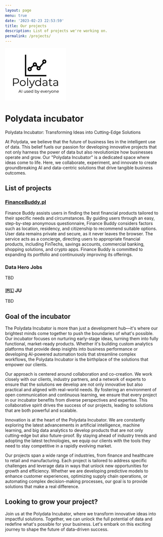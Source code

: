 ```yaml
---
layout: page
menu: true
date: '2023-02-23 22:53:59'
title: Our projects
description: List of projects we're working on.
permalink: /projects/
---
```


<img class="img-rounded" src="/assets/img/uploads/polydata-logo.png" alt="Polydata logo" width="200">

# Polydata incubator

Polydata Incubator: Transforming Ideas into Cutting-Edge Solutions

At Polydata, we believe that the future of business lies in the intelligent use of data. This belief fuels our passion for developing innovative projects that not only harness the power of data but also revolutionize how businesses operate and grow. Our "Polydata Incubator" is a dedicated space where ideas come to life. Here, we collaborate, experiment, and innovate to create groundbreaking AI and data-centric solutions that drive tangible business outcomes.

## List of projects

### [FinanceBuddy.pl](https://financebuddy.pl/)

Finance Buddy assists users in finding the best financial products tailored to their specific needs and circumstances. By guiding users through an easy, step-by-step anonymous questionnaire, Finance Buddy considers factors such as location, residency, and citizenship to recommend suitable options. User data remains private and secure, as it never leaves the browser. The service acts as a concierge, directing users to appropriate financial products, including FinTechs, savings accounts, commercial banking, shopping solutions, and crypto apps. Finance Buddy is committed to expanding its portfolio and continuously improving its offerings.

### Data Hero Jobs

TBD

### 🇵🇱 JU

TBD

## Goal of the incubator

The Polydata Incubator is more than just a development hub—it's where our brightest minds come together to push the boundaries of what's possible. Our incubator focuses on nurturing early-stage ideas, turning them into fully functional, market-ready products. Whether it's building custom analytics platforms that provide deep insights into business performance or developing AI-powered automation tools that streamline complex workflows, the Polydata Incubator is the birthplace of the solutions that empower our clients.

Our approach is centered around collaboration and co-creation. We work closely with our clients, industry partners, and a network of experts to ensure that the solutions we develop are not only innovative but also practical and aligned with real-world needs. By fostering an environment of open communication and continuous learning, we ensure that every project in our incubator benefits from diverse perspectives and expertise. This collaborative spirit drives the success of our projects, leading to solutions that are both powerful and scalable.

Innovation is at the heart of the Polydata Incubator. We are constantly exploring the latest advancements in artificial intelligence, machine learning, and big data analytics to develop products that are not only cutting-edge but also future-proof. By staying ahead of industry trends and adopting the latest technologies, we equip our clients with the tools they need to stay competitive in a rapidly evolving market.

Our projects span a wide range of industries, from finance and healthcare to retail and manufacturing. Each project is tailored to address specific challenges and leverage data in ways that unlock new opportunities for growth and efficiency. Whether we are developing predictive models to enhance customer experiences, optimizing supply chain operations, or automating complex decision-making processes, our goal is to provide solutions that make a real difference.

## Looking to grow your project?

Join us at the Polydata Incubator, where we transform innovative ideas into impactful solutions. Together, we can unlock the full potential of data and redefine what's possible for your business. Let's embark on this exciting journey to shape the future of data-driven success.
